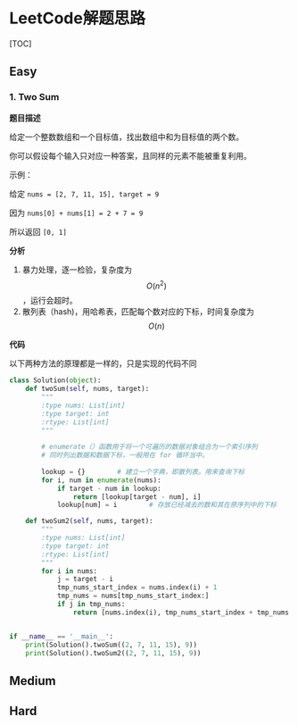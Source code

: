 # LeetCode解题思路

[TOC]



## Easy

### 1.  Two Sum

**题目描述**

给定一个整数数组和一个目标值，找出数组中和为目标值的两个数。 

你可以假设每个输入只对应一种答案，且同样的元素不能被重复利用。 

示例：

给定 ` nums = [2, 7, 11, 15], target = 9 `

因为 `nums[0] + nums[1] = 2 + 7 = 9 `

所以返回 `[0, 1] `

**分析**

1. 暴力处理，逐一检验，复杂度为$$O(n^2)$$，运行会超时。
2. 散列表（hash)，用哈希表，匹配每个数对应的下标，时间复杂度为 $$O(n)$$ 

**代码**

以下两种方法的原理都是一样的，只是实现的代码不同

```python
class Solution(object):
    def twoSum(self, nums, target):
        """
        :type nums: List[int]
        :type target: int
        :rtype: List[int]
        """
        
        # enumerate（）函数用于将一个可遍历的数据对象组合为一个索引序列
        # 同时列出数据和数据下标，一般用在 for 循环当中。
        
        lookup = {}        # 建立一个字典，即散列表。用来查询下标 
        for i, num in enumerate(nums):
            if target - num in lookup:
                return [lookup[target - num], i]
            lookup[num] = i        # 存放已经减去的数和其在原序列中的下标

    def twoSum2(self, nums, target):
        """
        :type nums: List[int]
        :type target: int
        :rtype: List[int]
        """
        for i in nums:
            j = target - i
            tmp_nums_start_index = nums.index(i) + 1
            tmp_nums = nums[tmp_nums_start_index:]
            if j in tmp_nums:
                return [nums.index(i), tmp_nums_start_index + tmp_nums.index(j)]


if __name__ == '__main__':
    print(Solution().twoSum((2, 7, 11, 15), 9))
    print(Solution().twoSum2((2, 7, 11, 15), 9))
```







## Medium

## Hard

